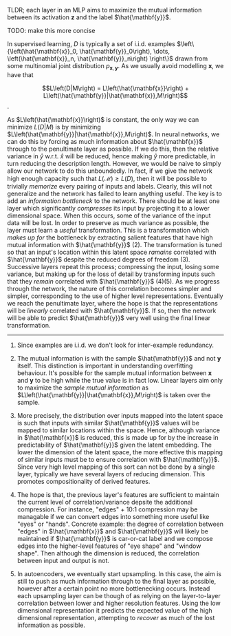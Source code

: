 TLDR; each layer in an MLP aims to maximize the mutual information between its activation $\mathbf{z}$ and the label $\hat{\mathbf{y}}$.


TODO: make this more concise

In supervised learning, $D$ is typically a set of i.i.d. examples $\left\{\left(\hat{\mathbf{x}}_0, \hat{\mathbf{y}}_0\right), \dots, \left(\hat{\mathbf{x}}_n, \hat{\mathbf{y}}_n\right) \right\}$ drawn from some multinomial joint distribution $p_{\mathbf{x}, \mathbf{y}}$. As we usually avoid modelling $\mathbf{x}$, we have that

$$L\left(D|M\right) = L\left(\hat{\mathbf{x}}\right) + L\left(\hat{\mathbf{y}}|\hat{\mathbf{x}},M\right)$$.

As $L\left(\hat{\mathbf{x}}\right)$ is constant, the only way we can minimize $L\left(D|M\right)$ is by minimizing $L\left(\hat{\mathbf{y}}|\hat{\mathbf{x}},M\right)$. In neural networks, we can do this by forcing as much information about $\hat{\mathbf{x}}$ through to the penultimate layer as possible. If we do this, then the relative variance in $\hat{y}$ w.r.t. $\hat{x}$ will be reduced, hence making $\hat{y}$ more predictable, in turn reducing the description length. However, we would be naive to simply allow our network to do this unboundedly. In fact, if we give the network high enough capacity such that $L(\mathcal{M}) \ge L(D)$, then it will be possible to trivially *memorize* every pairing of inputs and labels. Clearly, this will not generalize and the network has failed to learn anything useful. The key is to add an *information bottleneck* to the network. There should be at least one layer which significantly *compresses* its input by projecting it to a lower dimensional space. When this occurs, some of the variance of the input data will be lost. In order to preserve as much variance as possible, the layer must learn a *useful* transformation. This is a transformation which *makes up for* the bottleneck by extracting salient features that have high mutual information with $\hat{\mathbf{y}}$ (2). The transformation is tuned so that an input's location within this latent space *ramains* correlated with $\hat{\mathbf{y}}$ despite the reduced degrees of freedom (3). Successive layers repeat this process; compressing the input, losing some variance, but making up for the loss of detail by transforming inputs such that they *remain* correlated with $\hat{\mathbf{y}}$ (4)(5). As we progress through the network, the nature of this correlation becomes simpler and simpler, corresponding to the use of higher level representations. Eventually we reach the penultimate layer, where the hope is that the representations will be *linearly* correlated with $\hat{\mathbf{y}}$. If so, then the network will be able to predict $\hat{\mathbf{y}}$ very well using the final linear transformation.

---

1. Since examples are i.i.d. we don't look for inter-example redundancy.

2. The mutual information is with the sample $\hat{\mathbf{y}}$ and not $\mathbf{y}$ itself. This distinction is important in understanding overfitting behaviour. It's possible for the sample mutual information between $\mathbf{x}$ and $\mathbf{y}$ to be high while the true value is in fact low. Linear layers aim only to maximize the *sample mutual information* as $L\left(\hat{\mathbf{y}}|\hat{\mathbf{x}},M\right)$ is taken over the sample.

3. More precisely, the distribution over inputs mapped into the latent space is such that inputs with similar $\hat{\mathbf{y}}$ values will be mapped to similar locations within the space. Hence, although variance in $\hat{\mathbf{x}}$ is reduced, this is made up for by the increase in predictability of $\hat{\mathbf{y}}$ given the latent embedding. The lower the dimension of the latent space, the more effective this mapping of similar inputs must be to ensure correlation with $\hat{\mathbf{y}}$. Since very high level mapping of this sort can not be done by a single layer, typically we have several layers of reducing dimension. This promotes compositionality of derived features.

4. The hope is that, the previous layer's features are sufficient to maintain the current level of correlation/variance depsite the additional compression. For instance, "edges" + 10:1 compression may be managable if we can convert edges into something more useful like "eyes" or "hands". Concrete example: the degree of correlation between "edges" in $\hat{\mathbf{x}}$ and $\hat{\mathbf{y}}$ will likely be maintained if $\hat{\mathbf{y}}$ is car-or-cat label and we compose edges into the higher-level features of "eye shape" and "window shape". Then although the dimension is reduced, the correlation between input and output is not.

5. In autoencoders, we eventually start upsampling. In this case, the aim is still to push as much information through to the final layer as possible, however after a certain point no more bottlenecking occurs. Instead each upsampling layer can be though of as relying on the layer-to-layer correlation between lower and higher resolution features. Using the low dimensional representation it predicts the expected value of the high dimensional representation, attempting to *recover* as much of the lost information as possible. 
